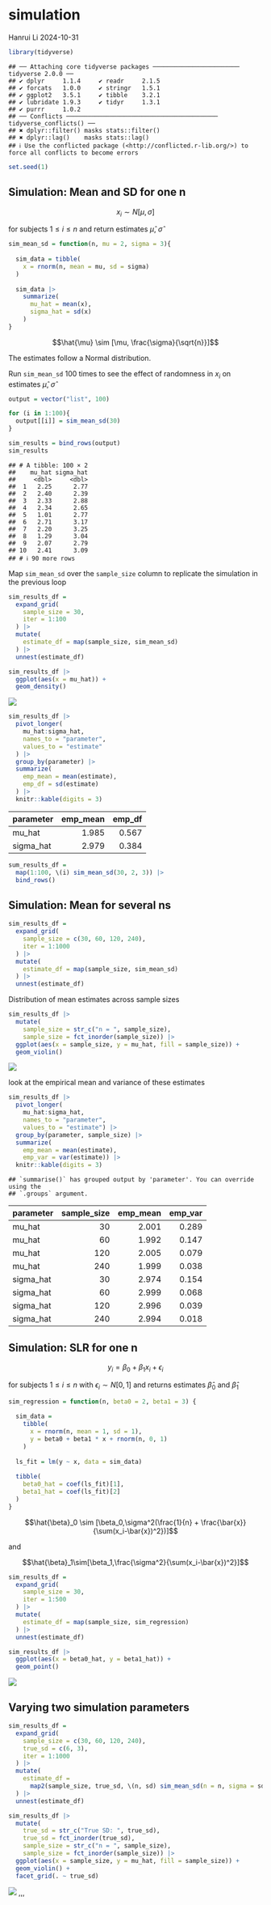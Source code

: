 simulation
================
Hanrui Li
2024-10-31

``` r
library(tidyverse)
```

    ## ── Attaching core tidyverse packages ──────────────────────── tidyverse 2.0.0 ──
    ## ✔ dplyr     1.1.4     ✔ readr     2.1.5
    ## ✔ forcats   1.0.0     ✔ stringr   1.5.1
    ## ✔ ggplot2   3.5.1     ✔ tibble    3.2.1
    ## ✔ lubridate 1.9.3     ✔ tidyr     1.3.1
    ## ✔ purrr     1.0.2     
    ## ── Conflicts ────────────────────────────────────────── tidyverse_conflicts() ──
    ## ✖ dplyr::filter() masks stats::filter()
    ## ✖ dplyr::lag()    masks stats::lag()
    ## ℹ Use the conflicted package (<http://conflicted.r-lib.org/>) to force all conflicts to become errors

``` r
set.seed(1)
```

## Simulation: Mean and SD for one **n**

$$x_i \sim N[\mu, \sigma]$$

for subjects $1 \le i \le n$ and return estimates $\hat{\mu}$,
$\hat{\sigma}$

``` r
sim_mean_sd = function(n, mu = 2, sigma = 3){
  
  sim_data = tibble(
    x = rnorm(n, mean = mu, sd = sigma)
  )
  
  sim_data |>
    summarize(
      mu_hat = mean(x),
      sigma_hat = sd(x)
    )
}
```

$$\hat{\mu} \sim [\mu, \frac{\sigma}{\sqrt{n}}]$$

The estimates follow a Normal distribution.

Run `sim_mean_sd` 100 times to see the effect of randomness in $x_i$ on
estimates $\hat{\mu}$, $\hat{\sigma}$

``` r
output = vector("list", 100)

for (i in 1:100){
  output[[i]] = sim_mean_sd(30)
}

sim_results = bind_rows(output)
sim_results
```

    ## # A tibble: 100 × 2
    ##    mu_hat sigma_hat
    ##     <dbl>     <dbl>
    ##  1   2.25      2.77
    ##  2   2.40      2.39
    ##  3   2.33      2.88
    ##  4   2.34      2.65
    ##  5   1.01      2.77
    ##  6   2.71      3.17
    ##  7   2.20      3.25
    ##  8   1.29      3.04
    ##  9   2.07      2.79
    ## 10   2.41      3.09
    ## # ℹ 90 more rows

Map `sim_mean_sd` over the `sample_size` column to replicate the
simulation in the previous loop

``` r
sim_results_df = 
  expand_grid(
    sample_size = 30,
    iter = 1:100
  ) |>
  mutate(
    estimate_df = map(sample_size, sim_mean_sd)
  ) |>
  unnest(estimate_df)
```

``` r
sim_results_df |>
  ggplot(aes(x = mu_hat)) +
  geom_density()
```

![](simulation_files/figure-gfm/unnamed-chunk-5-1.png)<!-- -->

``` r
sim_results_df |>
  pivot_longer(
    mu_hat:sigma_hat,
    names_to = "parameter",
    values_to = "estimate"
  ) |>
  group_by(parameter) |>
  summarize(
    emp_mean = mean(estimate),
    emp_df = sd(estimate)
  ) |>
  knitr::kable(digits = 3)
```

| parameter | emp_mean | emp_df |
|:----------|---------:|-------:|
| mu_hat    |    1.985 |  0.567 |
| sigma_hat |    2.979 |  0.384 |

``` r
sum_results_df = 
  map(1:100, \(i) sim_mean_sd(30, 2, 3)) |>
  bind_rows()
```

## Simulation: Mean for several **n**s

``` r
sim_results_df = 
  expand_grid(
    sample_size = c(30, 60, 120, 240),
    iter = 1:1000
  ) |> 
  mutate(
    estimate_df = map(sample_size, sim_mean_sd)
  ) |> 
  unnest(estimate_df)
```

Distribution of mean estimates across sample sizes

``` r
sim_results_df |> 
  mutate(
    sample_size = str_c("n = ", sample_size),
    sample_size = fct_inorder(sample_size)) |> 
  ggplot(aes(x = sample_size, y = mu_hat, fill = sample_size)) + 
  geom_violin()
```

![](simulation_files/figure-gfm/unnamed-chunk-9-1.png)<!-- -->

look at the empirical mean and variance of these estimates

``` r
sim_results_df |> 
  pivot_longer(
    mu_hat:sigma_hat,
    names_to = "parameter", 
    values_to = "estimate") |> 
  group_by(parameter, sample_size) |> 
  summarize(
    emp_mean = mean(estimate),
    emp_var = var(estimate)) |> 
  knitr::kable(digits = 3)
```

    ## `summarise()` has grouped output by 'parameter'. You can override using the
    ## `.groups` argument.

| parameter | sample_size | emp_mean | emp_var |
|:----------|------------:|---------:|--------:|
| mu_hat    |          30 |    2.001 |   0.289 |
| mu_hat    |          60 |    1.992 |   0.147 |
| mu_hat    |         120 |    2.005 |   0.079 |
| mu_hat    |         240 |    1.999 |   0.038 |
| sigma_hat |          30 |    2.974 |   0.154 |
| sigma_hat |          60 |    2.999 |   0.068 |
| sigma_hat |         120 |    2.996 |   0.039 |
| sigma_hat |         240 |    2.994 |   0.018 |

## Simulation: SLR for one **n**

$$y_i = \beta_0+\beta_1 x_i + \epsilon_i$$

for subjects $1 \le i \le n$ with $\epsilon_i \sim N[0,1]$ and returns
estimates $\hat{\beta}_0$ and $\hat{\beta}_1$

``` r
sim_regression = function(n, beta0 = 2, beta1 = 3) {
  
  sim_data = 
    tibble(
      x = rnorm(n, mean = 1, sd = 1),
      y = beta0 + beta1 * x + rnorm(n, 0, 1)
    )
  
  ls_fit = lm(y ~ x, data = sim_data)
  
  tibble(
    beta0_hat = coef(ls_fit)[1],
    beta1_hat = coef(ls_fit)[2]
  )
}
```

$$\hat{\beta}_0 \sim [\beta_0,\sigma^2(\frac{1}{n} + \frac{\bar{x}}{\sum(x_i-\bar{x})^2})]$$

and

$$\hat{\beta}_1\sim[\beta_1,\frac{\sigma^2}{\sum(x_i-\bar{x})^2}]$$

``` r
sim_results_df = 
  expand_grid(
    sample_size = 30,
    iter = 1:500
  ) |> 
  mutate(
    estimate_df = map(sample_size, sim_regression)
  ) |> 
  unnest(estimate_df)
```

``` r
sim_results_df |> 
  ggplot(aes(x = beta0_hat, y = beta1_hat)) + 
  geom_point()
```

![](simulation_files/figure-gfm/unnamed-chunk-13-1.png)<!-- -->

## Varying two simulation parameters

``` r
sim_results_df = 
  expand_grid(
    sample_size = c(30, 60, 120, 240),
    true_sd = c(6, 3),
    iter = 1:1000
  ) |> 
  mutate(
    estimate_df = 
      map2(sample_size, true_sd, \(n, sd) sim_mean_sd(n = n, sigma = sd))
  ) |> 
  unnest(estimate_df)
```

``` r
sim_results_df |> 
  mutate(
    true_sd = str_c("True SD: ", true_sd),
    true_sd = fct_inorder(true_sd),
    sample_size = str_c("n = ", sample_size),
    sample_size = fct_inorder(sample_size)) |> 
  ggplot(aes(x = sample_size, y = mu_hat, fill = sample_size)) + 
  geom_violin() + 
  facet_grid(. ~ true_sd)
```

![](simulation_files/figure-gfm/unnamed-chunk-15-1.png)<!-- --> ,,,
